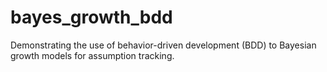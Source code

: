 # bayes_growth_bdd
Demonstrating the use of behavior-driven development (BDD) to Bayesian growth models for assumption tracking.

